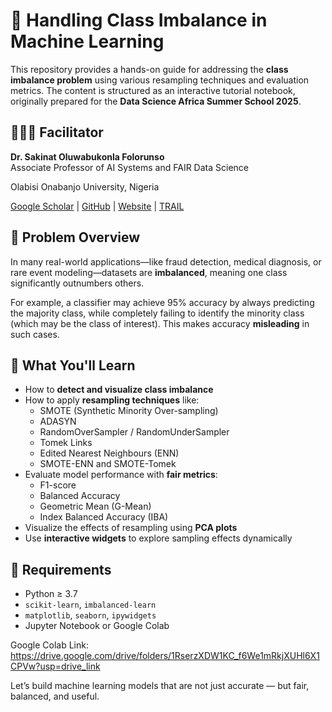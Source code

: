 # 🧪 Handling Class Imbalance in Machine Learning

This repository provides a hands-on guide for addressing the **class imbalance problem** using various resampling techniques and evaluation metrics. The content is structured as an interactive tutorial notebook, originally prepared for the **Data Science Africa Summer School 2025**.

## 👩🏾‍🏫 Facilitator

**Dr. Sakinat Oluwabukonla Folorunso**  
Associate Professor of AI Systems and FAIR Data Science 

Olabisi Onabanjo University, Nigeria

[Google Scholar](https://scholar.google.com/citations?user=ysoR2G0AAAAJ) | [GitHub](https://github.com/Sakinat-Folorunso) | [Website](https://sites.google.com/view/sakinatfolorunso/home) | [TRAIL](https://sites.google.com/view/ai-trail-oou/home)

## 📌 Problem Overview

In many real-world applications—like fraud detection, medical diagnosis, or rare event modeling—datasets are **imbalanced**, meaning one class significantly outnumbers others.

For example, a classifier may achieve 95% accuracy by always predicting the majority class, while completely failing to identify the minority class (which may be the class of interest). This makes accuracy **misleading** in such cases.

## 🎯 What You'll Learn

- How to **detect and visualize class imbalance**
- How to apply **resampling techniques** like:
  - SMOTE (Synthetic Minority Over-sampling)
  - ADASYN
  - RandomOverSampler / RandomUnderSampler
  - Tomek Links
  - Edited Nearest Neighbours (ENN)
  - SMOTE-ENN and SMOTE-Tomek
- Evaluate model performance with **fair metrics**:
  - F1-score
  - Balanced Accuracy
  - Geometric Mean (G-Mean)
  - Index Balanced Accuracy (IBA)
- Visualize the effects of resampling using **PCA plots**
- Use **interactive widgets** to explore sampling effects dynamically

## 🧠 Requirements

- Python ≥ 3.7
- `scikit-learn`, `imbalanced-learn`
- `matplotlib`, `seaborn`, `ipywidgets`
- Jupyter Notebook or Google Colab

Google Colab Link: https://drive.google.com/drive/folders/1RserzXDW1KC_f6We1mRkjXUHl6X1CPVw?usp=drive_link 


Let’s build machine learning models that are not just accurate — but fair, balanced, and useful.
